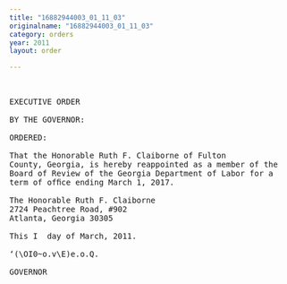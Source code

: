 ```yaml
---
title: "16882944003_01_11_03"
originalname: "16882944003_01_11_03"
category: orders
year: 2011
layout: order

---
```

<pre>
 

EXECUTIVE ORDER

BY THE GOVERNOR:

ORDERED:

That the Honorable Ruth F. Claiborne of Fulton
County, Georgia, is hereby reappointed as a member of the
Board of Review of the Georgia Department of Labor for a
term of ofﬁce ending March 1, 2017.

The Honorable Ruth F. Claiborne
2724 Peachtree Road, #902
Atlanta, Georgia 30305

This I  day of March, 2011.

‘(\OI0~o.v\E)e.o.Q.

GOVERNOR

</pre>
